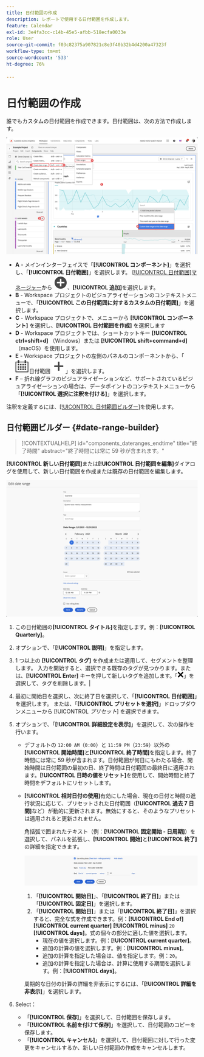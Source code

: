 ```yaml
---
title: 日付範囲の作成
description: レポートで使用する日付範囲を作成します。
feature: Calendar
exl-id: 3e4fa3cc-c14b-45e5-afbb-518ecfa0033e
role: User
source-git-commit: f03c82375a907821c8e3f40b32b4d4200a47323f
workflow-type: tm+mt
source-wordcount: '533'
ht-degree: 76%

---
```


# 日付範囲の作成


誰でもカスタムの日付範囲を作成できます。日付範囲は、次の方法で作成します。

![注釈の作成](assets/create-date-range.png)

* **A** - メインインターフェイスで「**[!UICONTROL コンポーネント]**」を選択し、「**[!UICONTROL 日付範囲]**」を選択します。 [[!UICONTROL 日付範囲]マネージャー](/help/components/date-ranges/manage.md)から ![AddCircle](/help/assets/icons/AddCircle.svg)、**[!UICONTROL 追加]**&#x200B;を選択します。
* **B** - Workspace プロジェクトのビジュアライゼーションのコンテキストメニューで、「**[!UICONTROL この日付範囲に対するカスタムの日付範囲]**」を選択します。
* **C** - Workspace プロジェクトで、メニューから **[!UICONTROL コンポーネント]** を選択し、**[!UICONTROL 日付範囲を作成]** を選択します
* **D** - Workspace プロジェクトでは、ショートカットキー **[!UICONTROL ctrl+shift+d]** （Windows）または **[!UICONTROL shift+command+d]** （macOS）を使用します。
* **E** - Workspace プロジェクトの左側のパネルのコンポーネントから、「![ カレンダー ](/help/assets/icons/Calendar.svg) **&#x200B;**&#x200B;日付範囲 ![ で「追加 ](/help/assets/icons/Add.svg)」を選択します。
* **F** – 折れ線グラフのビジュアライゼーションなど、サポートされているビジュアライゼーションの場合は、データポイントのコンテキストメニューから「**[!UICONTROL 選択に注釈を付ける]**」を選択します。

注釈を定義するには、[[!UICONTROL 日付範囲ビルダー]](#annotation-builder)を使用します。

<!-- Should we really mention API here. If so, we can do it all over the place in the docs...
| **Use the [Customer Journey Analytics Annotations API](https://developer.adobe.com/cja-apis/docs/endpoints/annotations/)** | The Customer Journey Analytics Annotations APIs allow you to create, update, or retrieve annotations programmatically through Adobe Developer. These APIs use the same data and methods that Adobe uses inside the product UI. |
-->


## 日付範囲ビルダー {#date-range-builder}

<!-- markdownlint-disable MD034 -->

>[!CONTEXTUALHELP]
>id="components_dateranges_endtime"
>title="終了時間"
>abstract="終了時間には常に 59 秒が含まれます。"

<!-- markdownlint-enable MD034 -->




**[!UICONTROL 新しい日付範囲]**&#x200B;または&#x200B;**[!UICONTROL 日付範囲を編集]**&#x200B;ダイアログを使用して、新しい日付範囲を作成または既存の日付範囲を編集します。

![次の節で説明するフィールドとオプションを表示する注釈の詳細ウィンドウ。](assets/edit-date-range.png)


1. この日付範囲の&#x200B;**[!UICONTROL タイトル]**&#x200B;を指定します。例：**[!UICONTROL Quarterly]**。
1. オプションで、「**[!UICONTROL 説明]**」を指定します。
1. 1 つ以上の **[!UICONTROL タグ]** を作成または適用して、セグメントを整理します。 入力を開始すると、選択できる既存のタグが見つかります。または、**[!UICONTROL Enter]** キーを押して新しいタグを追加します。「![CrossSize75](/help/assets/icons/CrossSize75.svg)」を選択して、タグを削除します。|
1. 最初に開始日を選択し、次に終了日を選択して、「**[!UICONTROL 日付範囲]**」を選択します。
または、「**[!UICONTROL プリセットを選択]**」ドロップダウンメニューから [!UICONTROL *プリセット*] を選択できます。

1. オプションで、「**[!UICONTROL 詳細設定を表示]**」を選択して、次の操作を行います。

   * デフォルトの `12:00 AM`（`0:00`）と `11:59 PM`（`23:59`）以外の&#x200B;**[!UICONTROL 開始時間]**&#x200B;と&#x200B;**[!UICONTROL 終了時間]**&#x200B;を指定します。終了時間には常に 59 秒が含まれます。日付範囲が何日にもわたる場合、開始時間は日付範囲の最初の日、終了時間は日付範囲の最終日に適用されます。**[!UICONTROL 日時の値をリセット]**&#x200B;を使用して、開始時間と終了時間をデフォルトにリセットします。
   * **[!UICONTROL 相対日付の使用]**&#x200B;有効にした場合、現在の日付と時間の進行状況に応じて、プリセットされた日付範囲（**[!UICONTROL 過去 7 日間]**&#x200B;など）が動的に更新されます。無効にすると、そのようなプリセットは適用されると更新されません。

     角括弧で囲まれたテキスト（例：**[!UICONTROL 固定開始 - 日周期]**）を選択して、パネルを拡張し、**[!UICONTROL 開始]**&#x200B;と&#x200B;**[!UICONTROL 終了]**&#x200B;の詳細を指定できます。

     ![周期的な日付](assets/rolliing-dates.png)

      1. 「**[!UICONTROL 開始日]**」、「**[!UICONTROL 終了日]**」または「**[!UICONTROL 固定日]**」を選択します。
      1. 「**[!UICONTROL 開始日]**」または「**[!UICONTROL 終了日]**」を選択すると、完全な式を作成できます。例：**[!UICONTROL End of]** **[!UICONTROL current quarter]** **[!UICONTROL minus]** `20` **[!UICONTROL days]**。式の個々の部分に適した値を選択します。
         * 現在の値を選択します。例：**[!UICONTROL current quarter]**。
         * 追加の計算の値を選択します。例：**[!UICONTROL minus]**。
         * 追加の計算を指定した場合は、値を指定します。例：`20`。
         * 追加の計算を指定した場合は、計算に使用する期間を選択します。例：**[!UICONTROL days]**。

     周期的な日付の計算の詳細を非表示にするには、「**[!UICONTROL 詳細を非表示]**」を選択します。

1. Select：
   * 「**[!UICONTROL 保存]**」を選択して、日付範囲を保存します。
   * 「**[!UICONTROL 名前を付けて保存]**」を選択して、日付範囲のコピーを保存します。
   * 「**[!UICONTROL キャンセル]**」を選択して、日付範囲に対して行った変更をキャンセルするか、新しい日付範囲の作成をキャンセルします。


<!--


You can create a date range using either of the following two methods:

* Directly in a workspace project by clicking the '`+`' button next to the list of date range components on the left
* Within the date range manager

To create a date range in the date range manager:

1. Log in to [analytics.adobe.com](https://analytics.adobe.com) using your AdobeID credentials.
1. Navigate to [!UICONTROL Components] > [!UICONTROL Date Ranges].
1. Click the [!UICONTROL Add] button to open the modal window that creates a date range.

## Create a date range modal window

The modal window has four fields you can edit:

* **Date range**: The date range you want for this component.
* **Title**: The name you want for this component. The title is used in workspace projects.
* **Description**: The description you want for this component. The description is seen when clicking the ![i](../assets/i.png) icon.
* **Tags**: Use tags to organize your date ranges. A date range can belong to multiple tags.

## Selecting a date range

When clicking the date range in the modal window, you have several options:

* **Calendar**: Select the start and end date.
* **Use rolling dates**: Check this box if you want the date range to change as time goes on. Do not check this box if you want your date range to remain static.
* **Select preset**: Use this drop-down selection if you want a custom date range based on a range that Adobe offers by default. When you select a preset, you can further customize the date range to suit your needs. It does not affect the preset that Adobe offers.

## Rolling date ranges

If you want a rolling date range, you can customize when it rolls. You can control when the start and end dates roll independently of each other.

* **When the date starts**: Choose if the date starts at the beginning of a time period, at the end of a time period, or use a fixed day.
* **The time period to use**: Choose how often the date range rolls. You can have it roll every day, every week, every month, every quarter, or every year.
* **Offset**: Choose the offset of the date range. You can add or subtract days, weeks, months, quarters, or years.

## Rolling date examples

Some date ranges can be useful in certain reports.

Year-to-date:

```text
Start: Start of current year
End: End of current day
```

Last Thursday to this Thursday:

```text
Start: Start of current week minus 3 days
End: Start of current week plus 4 days
```

Fiscal year (for example, if a fiscal year starts in December)

```text
Start: Start of current year minus 1 month
End: End of current year minus 1 month
```


-->
